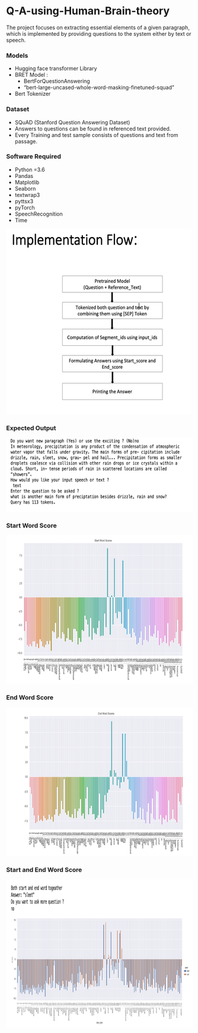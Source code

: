 # Q-A-using-Human-Brain-theory
The project focuses on extracting essential elements of a given paragraph, which is implemented by providing questions to the system either by text or speech.



<h3>Models </h3>
<ul style="list-style-type:disc;">
<li>Hugging face transformer Library 
<li>BRET Model :
  <ul style="list-style-type:disc;">
<li>BertForQuestionAnswering 
<li>“bert-large-uncased-whole-word-masking-finetuned-squad”
  </ul>
<li>Bert Tokenizer 
</ul>

<h3>Dataset </h3>
<ul style="list-style-type:disc;">
<li>SQuAD (Stanford Question Answering Dataset)
<li>Answers to questions can be found in referenced text provided.
<li>Every Training and test sample consists of questions and text from passage.
</ul>

<h3>Software Required </h3>
<ul style="list-style-type:disc;">
  <li> Python =3.6
  <li> Pandas
  <li> Matplotlib
  <li> Seaborn
  <li> textwrap3
  <li> pyttsx3
  <li> pyTorch
  <li> SpeechRecognition
  <li> Time
</ul>

<img src="images/Implementation_flow.png" width="500" height="500" >
<h3> Expected Output </h3>
<img src="images/output.png" width="600" height="200" >
<h3> Start Word Score </h3>
<img src="images/Start_word_score.png" width="1000" height="400" >
<h3> End Word Score </h3>
<img src="images/End_word_score.png" width="1000" height="400" >
<h3> Start and End Word Score </h3>
<img src="images/Start_End_score.png" width="1000" height="400" >
